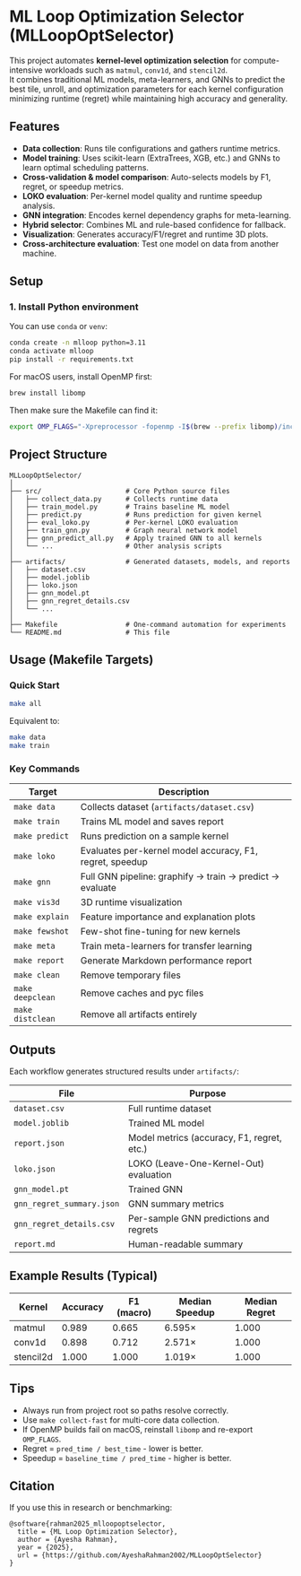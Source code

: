 # ML Loop Optimization Selector (MLLoopOptSelector)

This project automates **kernel-level optimization selection** for compute-intensive workloads such as `matmul`, `conv1d`, and `stencil2d`.  
It combines traditional ML models, meta-learners, and GNNs to predict the best tile, unroll, and optimization parameters for each kernel configuration minimizing runtime (regret) while maintaining high accuracy and generality.

## Features

- **Data collection**: Runs tile configurations and gathers runtime metrics.  
- **Model training**: Uses scikit-learn (ExtraTrees, XGB, etc.) and GNNs to learn optimal scheduling patterns.  
- **Cross-validation & model comparison**: Auto-selects models by F1, regret, or speedup metrics.  
- **LOKO evaluation**: Per-kernel model quality and runtime speedup analysis.  
- **GNN integration**: Encodes kernel dependency graphs for meta-learning.  
- **Hybrid selector**: Combines ML and rule-based confidence for fallback.  
- **Visualization**: Generates accuracy/F1/regret and runtime 3D plots.  
- **Cross-architecture evaluation**: Test one model on data from another machine.

## Setup

### 1. Install Python environment

You can use `conda` or `venv`:

```bash
conda create -n mlloop python=3.11
conda activate mlloop
pip install -r requirements.txt
```

For macOS users, install OpenMP first:
```bash
brew install libomp
```

Then make sure the Makefile can find it:
```bash
export OMP_FLAGS="-Xpreprocessor -fopenmp -I$(brew --prefix libomp)/include -L$(brew --prefix libomp)/lib -lomp"
```

## Project Structure
```
MLLoopOptSelector/
│
├── src/                     # Core Python source files
│   ├── collect_data.py      # Collects runtime data
│   ├── train_model.py       # Trains baseline ML model
│   ├── predict.py           # Runs prediction for given kernel
│   ├── eval_loko.py         # Per-kernel LOKO evaluation
│   ├── train_gnn.py         # Graph neural network model
│   ├── gnn_predict_all.py   # Apply trained GNN to all kernels
│   └── ...                  # Other analysis scripts
│
├── artifacts/               # Generated datasets, models, and reports
│   ├── dataset.csv
│   ├── model.joblib
│   ├── loko.json
│   ├── gnn_model.pt
│   ├── gnn_regret_details.csv
│   └── ...
│
├── Makefile                 # One-command automation for experiments
└── README.md                # This file
```

## Usage (Makefile Targets)

### Quick Start

```bash
make all
```

Equivalent to:

```bash
make data
make train
```

### Key Commands

| Target           | Description                                              |
| ---------------- | -------------------------------------------------------- |
| `make data`      | Collects dataset (`artifacts/dataset.csv`)               |
| `make train`     | Trains ML model and saves report                         |
| `make predict`   | Runs prediction on a sample kernel                       |
| `make loko`      | Evaluates per-kernel model accuracy, F1, regret, speedup |
| `make gnn`       | Full GNN pipeline: graphify → train → predict → evaluate |
| `make vis3d`     | 3D runtime visualization                                 |
| `make explain`   | Feature importance and explanation plots                 |
| `make fewshot`   | Few-shot fine-tuning for new kernels                     |
| `make meta`      | Train meta-learners for transfer learning                |
| `make report`    | Generate Markdown performance report                     |
| `make clean`     | Remove temporary files                                   |
| `make deepclean` | Remove caches and pyc files                              |
| `make distclean` | Remove all artifacts entirely                            |

## Outputs

Each workflow generates structured results under `artifacts/`:

| File                      | Purpose                                    |
| ------------------------- | ------------------------------------------ |
| `dataset.csv`             | Full runtime dataset                       |
| `model.joblib`            | Trained ML model                           |
| `report.json`             | Model metrics (accuracy, F1, regret, etc.) |
| `loko.json`               | LOKO (Leave-One-Kernel-Out) evaluation     |
| `gnn_model.pt`            | Trained GNN                                |
| `gnn_regret_summary.json` | GNN summary metrics                        |
| `gnn_regret_details.csv`  | Per-sample GNN predictions and regrets     |
| `report.md`               | Human-readable summary                     |

## Example Results (Typical)

| Kernel    | Accuracy | F1 (macro) | Median Speedup | Median Regret |
| --------- | -------- | ---------- | -------------- | ------------- |
| matmul    | 0.989    | 0.665      | 6.595×         | 1.000         |
| conv1d    | 0.898    | 0.712      | 2.571×         | 1.000         |
| stencil2d | 1.000    | 1.000      | 1.019×         | 1.000         |

## Tips

* Always run from project root so paths resolve correctly.
* Use `make collect-fast` for multi-core data collection.
* If OpenMP builds fail on macOS, reinstall `libomp` and re-export `OMP_FLAGS`.
* Regret = `pred_time / best_time` - lower is better.
* Speedup = `baseline_time / pred_time` - higher is better.

## Citation

If you use this in research or benchmarking:

```text
@software{rahman2025_mlloopoptselector,
  title = {ML Loop Optimization Selector},
  author = {Ayesha Rahman},
  year = {2025},
  url = {https://github.com/AyeshaRahman2002/MLLoopOptSelector}
}
```
